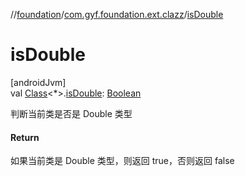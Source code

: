 //[foundation](../../index.md)/[com.gyf.foundation.ext.clazz](index.md)/[isDouble](is-double.md)

# isDouble

[androidJvm]\
val [Class](https://developer.android.com/reference/kotlin/java/lang/Class.html)&lt;*&gt;.[isDouble](is-double.md): [Boolean](https://kotlinlang.org/api/core/kotlin-stdlib/kotlin/-boolean/index.html)

判断当前类是否是 Double 类型

#### Return

如果当前类是 Double 类型，则返回 true，否则返回 false